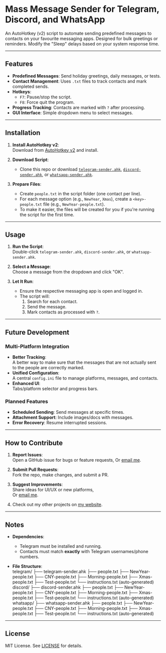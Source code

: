# Mass Message Sender for Telegram, Discord, and WhatsApp

An AutoHotkey (v2) script to automate sending predefined messages to contacts on your favourite messaging apps. Designed for bulk greetings or reminders. Modify the "Sleep" delays based on your system response time.

---

## Features

- **Predefined Messages**: Send holiday greetings, daily messages, or tests.
- **Contact Management**: Uses `.txt` files to track contacts and mark completed sends.
- **Hotkeys**: 
  - `F7`: Pause/stop the script.
  - `F8`: Force quit the program.
- **Progress Tracking**: Contacts are marked with `?` after processing.
- **GUI Interface**: Simple dropdown menu to select messages.

---

## Installation

1. **Install AutoHotkey v2**:  
   Download from [AutoHotkey v2](https://www.autohotkey.com/v2/) and install.

2. **Download Script**:  
   - Clone this repo or download [`telegram-sender.ahk`](/telegram/telegram-sender.ahk), [`discord-sender.ahk`](/discord/discord-sender.ahk), or [`whatsapp-sender.ahk`](/whatsapp/whatsapp-sender.ahk).

3. **Prepare Files**:  
   - Create `people.txt` in the script folder (one contact per line).
   - For each message option (e.g., `NewYear`, `Xmas`), create a `<key>-people.txt` file (e.g., `NewYear-people.txt`).
   - To make it easier, the files will be created for you if you're running the script for the first time.

---

## Usage

1. **Run the Script**:  
   Double-click `telegram-sender.ahk`, `discord-sender.ahk`, or `whatsapp-sender.ahk`.

2. **Select a Message**:  
   Choose a message from the dropdown and click "OK".

3. **Let It Run**:  
   - Ensure the respective messaging app is open and logged in.
   - The script will:
     1. Search for each contact.
     2. Send the message.
     3. Mark contacts as processed with `?`.

---

## Future Development

### Multi-Platform Integration
- **Better Tracking**:  
  A better way to make sure that the messages that are not actually sent to the people are correctly marked.
- **Unified Configuration**:  
  A central `config.ini` file to manage platforms, messages, and contacts.
- **Enhanced UI**:  
  Tabs/platform selector and progress bars.

### Planned Features
- **Scheduled Sending**: Send messages at specific times.
- **Attachment Support**: Include images/docs with messages.
- **Error Recovery**: Resume interrupted sessions.

---

## How to Contribute

1. **Report Issues**:  
   Open a GitHub issue for bugs or feature requests,
Or [email me](mailto:augy@augystudios.com?subject=Report%20Issues).

2. **Submit Pull Requests**:  
   Fork the repo, make changes, and submit a PR.

3. **Suggest Improvements**:  
   Share ideas for UI/UX or new platforms,  
   Or [email me](mailto:augy@augystudios.com?subject=Improvement%20Suggestions).

4. Check out my other projects on [my website](https://augystudios.com/).

---

## Notes

- **Dependencies**:  
  - Telegram must be installed and running.
  - Contacts must match **exactly** with Telegram usernames/phone numbers.

- **File Structure**:  
telegram/
├── telegram-sender.ahk
├── people.txt
├── NewYear-people.txt
├── CNY-people.txt
├── Morning-people.txt
├── Xmas-people.txt
├── Test-people.txt
└── instructions.txt (auto-generated)
discord/
├── discord-sender.ahk
├── people.txt
├── NewYear-people.txt
├── CNY-people.txt
├── Morning-people.txt
├── Xmas-people.txt
├── Test-people.txt
└── instructions.txt (auto-generated)
whatsapp/
├── whatsapp-sender.ahk
├── people.txt
├── NewYear-people.txt
├── CNY-people.txt
├── Morning-people.txt
├── Xmas-people.txt
├── Test-people.txt
└── instructions.txt (auto-generated)

---

## License

MIT License. See [LICENSE](LICENSE) for details.